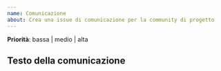 ```yaml
---
name: Comunicazione
about: Crea una issue di comunicazione per la community di progetto
---
```


<!--
Grazie per il tuo contributo a questa community di progetto.
Prima di creare la issue accertati: 
- che qualcuno non abbia già creato una comunicazione simile.
- di aver compilato i campi sotto
-->


**Priorità**: bassa | medio | alta

## Testo della comunicazione
<!--
Scrivi quì sotto il testo della comunicazione
-->

